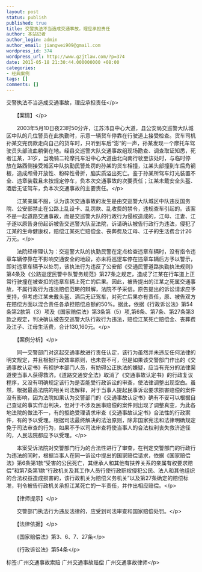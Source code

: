 ```yaml
---
layout: post
status: publish
published: true
title: 交警执法不当造成交通事故，理应承担责任
author: 本站记者
author_login: admin
author_email: jiangwei909@gmail.com
wordpress_id: 374
wordpress_url: http://www.gzjtlaw.com/?p=374
date: 2011-05-18 21:30:44.000000000 +08:00
categories:
- 经典案例
tags: []
comments: []
---
```

<p>交警执法不当造成交通事故，理应承担责任<&#47;p><p>　　【案情】<&#47;p><p>　　2003年5月10日夜23时50分许，江苏沛县中心大道，县公安局交巡警大队城区中队的几位警员在此执勤时，示意一辆货车停靠在行驶道上接受检查。货车司机孙某交完罚款走向自己的货车时，只听到车后&ldquo;澎&rdquo;的一声，孙某发现一个摩托车驾驶员头部流血躺倒在地。经县交巡警大队交通事故组现场勘查、调查取证知悉，死者江某，31岁，当晚骑二轮摩托车沿中心大道由北向南行驶至该处时，与临时停放在路西侧接受城区中队执勤民警处罚的孙某的货车相撞，江某头部撞到车后角钢板，造成颅骨开放性、粉碎性骨折，脑实质溢出死亡。鉴于孙某所驾车灯光装置不全、违章装载且未按规定停车，负本次交通事故的次要责任；江某未戴安全头盔、酒后无证驾车，负本次交通事故的主要责任。<&#47;p><p>　　江某亲属不服，认为该次交通事故的发生是由交巡警大队城区中队违反国务院、公安部禁止在公路上乱设卡、乱罚款、乱收费的禁令，违规查车引起的。该案不是一起道路交通事故，而是交巡警大队的行政行为侵权造成的，江母、江妻、江子遂以原告身份起诉被告交巡警大队至法院，诉请确认被告行政行为违法，侵犯了江某的生命健康权，赔偿江某死亡赔偿金、丧葬费及江母、江子的生活费合计26万元。<&#47;p><p>　　法院经审理认为：交巡警大队的执勤民警在定点检查违章车辆时，没有指令违章车辆停靠在不影响交通安全的地段，亦未将巡逻车停在违章车辆后方予以警示，即对违章车辆予以处罚，该执法行为违反了公安部《交通民警道路执勤执法规则》第4条及《公路巡逻民警中队警务规范》第27条之规定，造成了江某在行车道上正常行驶撞在被查扣的违章车辆上死亡的后果。因此，被告提出的江某之死属交通事故，不属行政行为违法赔偿范畴的辩解，法院不予采信。原告提出的诉讼请求应予支持，但考虑江某未戴头盔、酒后无证驾车，对死亡后果亦有责任，原、被告双方在赔偿方面以混合责任各承担赔偿总额的50%。据此，依据《行政诉讼法》第54条第2款第（3）项及《国家赔偿法》第3条第（5）项,第6条、第7条、第27条第3款之规定，判决确认被告交巡警大队行政行为违法，赔偿江某死亡赔偿金、丧葬费及江子、江母生活费，合计130,160元。<&#47;p><p>　　【案例分析】<&#47;p><p>　　同一交警部门对这起交通事故进行责任认定，该行为虽然并未违反任何法律的明文规定，并且根据行政效率原则，也未尝不可，但是如果该交警部门作出的《交通事故认定书》有袒护本部门人员，有妨碍公正执法的嫌疑，应当有充分的法律渠道使当事人获得救济。《道路交通安全法》取消了《交通事故认定书》的行政复议程序，又没有明确规定该行为是否能受行政诉讼的审查，使法律调整出现空白。虽然，根据最高法院的相关司法解释，对于当事人提起民事诉讼要求损害赔偿的案件没有影响，因为法院如果认为交警部门的《交通事故认定书》确有不妥可以根据自己查证的事实作出判决，但对于不涉及民事赔偿的案件则出现了调整真空，为此各地法院的做法不一，有的拒绝受理请求审查《交通事故认定书》合法性的行政案件，有的予以受理。根据司法最终解决的法治原则，除非国家宪法和法律明确规定免于司法审查的行为，如果不予以司法审查将使当事人的合法权利丧失救济途径的，人民法院都应予以受理。<&#47;p><p>　　本案受诉法院对交警部门行为的合法性进行了审查，在判定交警部门的行政行为违法的同时，根据当事人在同一诉讼中提出的国家赔偿请求，依据《国家赔偿法》第6条第1款&ldquo;受害的公民死亡，其继承人和其他有扶养关系的亲属有权要求赔偿&rdquo;和第7条第1款&ldquo;行政机关及其工作人员行使行政职权侵犯公民、法人和其他组织的合法权益造成损害的，该行政机关为赔偿义务机关&rdquo;以及第27条确定的赔偿标准，判令被告行政机关承担江某死亡的一半责任，并作出相应赔偿。<&#47;p><p>　　【律师提示】<&#47;p><p>　　交警部门执法行为违反法律的，应受到司法审查和国家赔偿处罚。<&#47;p><p>　　【法律依据】<&#47;p><p>　　《国家赔偿法》第3、6、7、27条<&#47;p><p>　　《行政诉讼法》第54条<&#47;p><br&#47;><p>标签:广州交通事故索赔 广州交通事故赔偿 广州交通事故律师<&#47;p>
